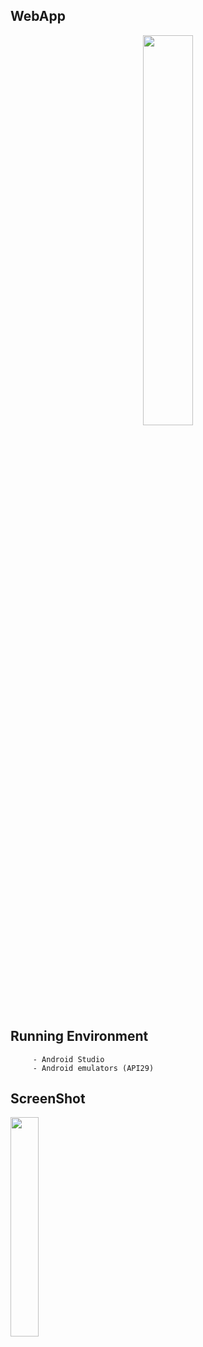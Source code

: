 ## WebApp

<p align="center">
<img src=https://user-images.githubusercontent.com/39665697/85203854-5351a480-b34b-11ea-8bf5-9519ea8beb52.jpg width="40%"/> 
</p>

## Running Environment 

```
     - Android Studio 
     - Android emulators (API29)
```
  
  
## ScreenShot
  <img src=https://user-images.githubusercontent.com/39665697/85204356-edffb280-b34e-11ea-86ea-5df342e4c458.JPG width="30%"/> 


